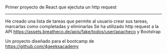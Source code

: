 Primer proyecto de React que ejectuta un http request

-----------------------------------------------------
He creado una lista de tareas que permite al usuario crear sus tareas, marcarlas como completadas y eliminarlas 
Se ha utilizado http request a la API https://assets.breatheco.de/apis/fake/todos/user/apacheco y Bootstrap

Un proyecto diseñado para el bootcamp de https://github.com/4geeksacademy

